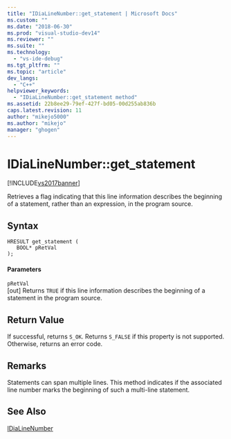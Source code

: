 ```yaml
---
title: "IDiaLineNumber::get_statement | Microsoft Docs"
ms.custom: ""
ms.date: "2018-06-30"
ms.prod: "visual-studio-dev14"
ms.reviewer: ""
ms.suite: ""
ms.technology: 
  - "vs-ide-debug"
ms.tgt_pltfrm: ""
ms.topic: "article"
dev_langs: 
  - "C++"
helpviewer_keywords: 
  - "IDiaLineNumber::get_statement method"
ms.assetid: 22b8ee29-79ef-427f-bd05-00d255ab836b
caps.latest.revision: 11
author: "mikejo5000"
ms.author: "mikejo"
manager: "ghogen"
---
```

# IDiaLineNumber::get_statement
[!INCLUDE[vs2017banner](../../includes/vs2017banner.md)]

  
Retrieves a flag indicating that this line information describes the beginning of a statement, rather than an expression, in the program source.  
  
## Syntax  
  
```cpp#  
HRESULT get_statement (   
   BOOL* pRetVal  
);  
```  
  
#### Parameters  
 `pRetVal`  
 [out] Returns `TRUE` if this line information describes the beginning of a statement in the program source.  
  
## Return Value  
 If successful, returns `S_OK`. Returns `S_FALSE` if this property is not supported. Otherwise, returns an error code.  
  
## Remarks  
 Statements can span multiple lines. This method indicates if the associated line number marks the beginning of such a multi-line statement.  
  
## See Also  
 [IDiaLineNumber](../../debugger/debug-interface-access/idialinenumber.md)



